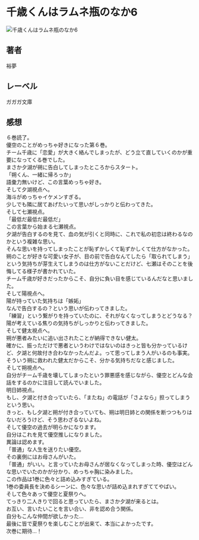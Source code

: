 # 千歳くんはラムネ瓶のなか6

![千歳くんはラムネ瓶のなか6](https://i.imgur.com/hatCh0r.png)

## 著者

裕夢

## レーベル

ガガガ文庫

## 感想

６巻読了。  
優空のことがめっちゃ好きになった第６巻。  
チーム千歳に「恋愛」が大きく絡んでしまったが、どう立て直していくのかが重要になってくる巻でした。  
まさか夕湖が朔に告白してしまったところからスタート。  
「朔くん、一緒に帰ろっか」  
語彙力無いけど、この言葉めっちゃ好き。  
そして夕湖視点へ。  
海斗がめっちゃイケメンすぎる。  
少しでも隣に居てあげたいって思いがしっかりと伝わってきた。  
そして七瀬視点。  
「最低だ最低だ最低だ」  
この言葉から始まる七瀬視点。  
夕湖が告白するのを見て、血の気が引くと同時に、これで私の初恋は終わるなのかという複雑な思い。  
そんな思いを持ってしまったことが恥ずかしくて恥ずかしくて仕方がなかった。  
朔のことが好きな可愛い女子が、目の前で告白なんてしたら「取られてしまう」という気持ちが芽生えてしまうのは仕方がないことだけど、七瀬はそのことを後悔してる様子が書かれていた。  
チーム千歳が好きだったからこそ、自分に負い目を感じているんだなと思いました。  
そして陽視点へ。  
陽が持っていた気持ちは「嫉妬」  
なんで告白するの？という思いが伝わってきました。  
「練習」という繋がりを持っていたのに、それがなくなってしまうとどうなる？  
陽が考えている焦りの気持ちがしっかりと伝わってきました。  
そして健太視点へ。  
朔が悪者みたいに追い出されたことが納得できない健太。  
確かに、振っただけで悪者というわけではないのはきっと皆も分かっているけど、夕湖と何故付き合わなかったんだよ。って思ってしまう人がいるのも事実。  
そういう朔に救われた健太だからこそ、分かる気持ちだなと感じました。  
そして朔視点へ。  
自分がチーム千歳を壊してしまったという罪悪感を感じながら、優空とどんな会話をするのかに注目して読んでいました。  
明日姉視点。  
もし、夕湖と付き合っていたら、「またね」の電話が「さよなら」担ってしまうという思い。  
きっと、もし夕湖と朔が付き合っていても、朔は明日姉との関係を断つつもりはないだろうけど、そう思わざるないよね。  
そして優空の過去が明らかになります。  
自分はこれを見て優空推しになりました。  
異論は認めます。  
「普通」な人生を送りたい優空。  
その裏側にはお母さんがいた。  
「普通」がいい。と言っていたお母さんが居なくなってしまった時、優空はどんな思いでいたのかが分かり、めっちゃ胸に染みました。  
この作品は1巻に色々と詰め込みすぎている。  
1巻の委員長を決めるシーンに、色々な思いが詰め込まれすぎててやばい。  
そして色々あって優空と夏祭りへ。  
てっきり二人きりで回ると思っていたら、まさか夕湖が来るとは。  
お互い、言いたいことを言い合い、非を認め合う関係。  
自分もこんな仲間が欲しかった…  
最後に皆で夏祭りを楽しむことが出来て、本当によかったです。  
次巻に期待…！  
